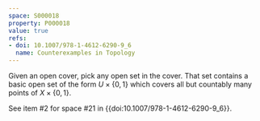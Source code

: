```yaml
---
space: S000018
property: P000018
value: true
refs:
- doi: 10.1007/978-1-4612-6290-9_6
  name: Counterexamples in Topology
---
```


Given an open cover, pick any open set in the cover. That set contains a basic open set of the form $U \times \{0,1\}$ which covers all but countably many points of $X \times \{0,1\}$.

See item #2 for space #21 in {{doi:10.1007/978-1-4612-6290-9_6}}.
